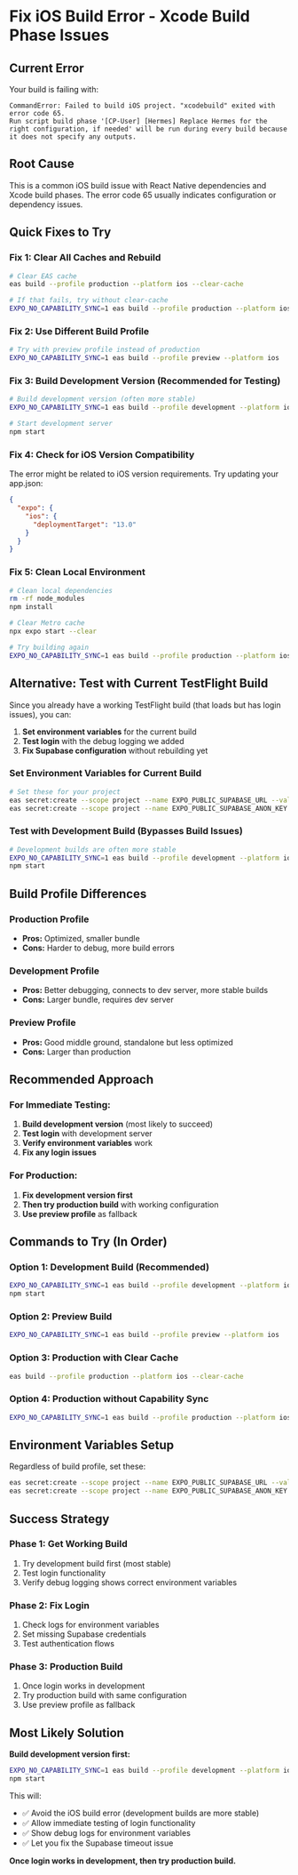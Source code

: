 # Fix iOS Build Error - Xcode Build Phase Issues

## Current Error
Your build is failing with:
```
CommandError: Failed to build iOS project. "xcodebuild" exited with error code 65.
Run script build phase '[CP-User] [Hermes] Replace Hermes for the right configuration, if needed' will be run during every build because it does not specify any outputs.
```

## Root Cause
This is a common iOS build issue with React Native dependencies and Xcode build phases. The error code 65 usually indicates configuration or dependency issues.

## Quick Fixes to Try

### Fix 1: Clear All Caches and Rebuild
```bash
# Clear EAS cache
eas build --profile production --platform ios --clear-cache

# If that fails, try without clear-cache
EXPO_NO_CAPABILITY_SYNC=1 eas build --profile production --platform ios
```

### Fix 2: Use Different Build Profile
```bash
# Try with preview profile instead of production
EXPO_NO_CAPABILITY_SYNC=1 eas build --profile preview --platform ios
```

### Fix 3: Build Development Version (Recommended for Testing)
```bash
# Build development version (often more stable)
EXPO_NO_CAPABILITY_SYNC=1 eas build --profile development --platform ios

# Start development server
npm start
```

### Fix 4: Check for iOS Version Compatibility
The error might be related to iOS version requirements. Try updating your app.json:

```json
{
  "expo": {
    "ios": {
      "deploymentTarget": "13.0"
    }
  }
}
```

### Fix 5: Clean Local Environment
```bash
# Clean local dependencies
rm -rf node_modules
npm install

# Clear Metro cache
npx expo start --clear

# Try building again
EXPO_NO_CAPABILITY_SYNC=1 eas build --profile production --platform ios
```

## Alternative: Test with Current TestFlight Build

Since you already have a working TestFlight build (that loads but has login issues), you can:

1. **Set environment variables** for the current build
2. **Test login** with the debug logging we added
3. **Fix Supabase configuration** without rebuilding yet

### Set Environment Variables for Current Build
```bash
# Set these for your project
eas secret:create --scope project --name EXPO_PUBLIC_SUPABASE_URL --value "https://osmhesmrvxusckjfxugr.supabase.co"
eas secret:create --scope project --name EXPO_PUBLIC_SUPABASE_ANON_KEY --value "your-anon-key"
```

### Test with Development Build (Bypasses Build Issues)
```bash
# Development builds are often more stable
EXPO_NO_CAPABILITY_SYNC=1 eas build --profile development --platform ios
npm start
```

## Build Profile Differences

### Production Profile
- **Pros:** Optimized, smaller bundle
- **Cons:** Harder to debug, more build errors

### Development Profile  
- **Pros:** Better debugging, connects to dev server, more stable builds
- **Cons:** Larger bundle, requires dev server

### Preview Profile
- **Pros:** Good middle ground, standalone but less optimized
- **Cons:** Larger than production

## Recommended Approach

### For Immediate Testing:
1. **Build development version** (most likely to succeed)
2. **Test login** with development server
3. **Verify environment variables** work
4. **Fix any login issues**

### For Production:
1. **Fix development version first**
2. **Then try production build** with working configuration
3. **Use preview profile** as fallback

## Commands to Try (In Order)

### Option 1: Development Build (Recommended)
```bash
EXPO_NO_CAPABILITY_SYNC=1 eas build --profile development --platform ios
npm start
```

### Option 2: Preview Build
```bash
EXPO_NO_CAPABILITY_SYNC=1 eas build --profile preview --platform ios
```

### Option 3: Production with Clear Cache
```bash
eas build --profile production --platform ios --clear-cache
```

### Option 4: Production without Capability Sync
```bash
EXPO_NO_CAPABILITY_SYNC=1 eas build --profile production --platform ios
```

## Environment Variables Setup

Regardless of build profile, set these:
```bash
eas secret:create --scope project --name EXPO_PUBLIC_SUPABASE_URL --value "https://osmhesmrvxusckjfxugr.supabase.co"
eas secret:create --scope project --name EXPO_PUBLIC_SUPABASE_ANON_KEY --value "your-supabase-anon-key"
```

## Success Strategy

### Phase 1: Get Working Build
1. Try development build first (most stable)
2. Test login functionality  
3. Verify debug logging shows correct environment variables

### Phase 2: Fix Login
1. Check logs for environment variables
2. Set missing Supabase credentials
3. Test authentication flows

### Phase 3: Production Build
1. Once login works in development
2. Try production build with same configuration
3. Use preview profile as fallback

## Most Likely Solution

**Build development version first:**
```bash
EXPO_NO_CAPABILITY_SYNC=1 eas build --profile development --platform ios
npm start
```

This will:
- ✅ Avoid the iOS build error (development builds are more stable)
- ✅ Allow immediate testing of login functionality
- ✅ Show debug logs for environment variables
- ✅ Let you fix the Supabase timeout issue

**Once login works in development, then try production build.**
